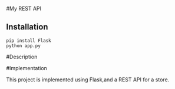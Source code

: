 #My REST API

## Installation

```
pip install Flask
python app.py
```

#Description

#Implementation

This project is implemented using Flask,and a REST API for a store.
